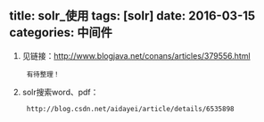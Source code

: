 title: solr_使用
tags: [solr]
date: 2016-03-15
categories: 中间件
---

1. 见链接：http://www.blogjava.net/conans/articles/379556.html

		有待整理！


2. solr搜索word、pdf：
		
		http://blog.csdn.net/aidayei/article/details/6535898